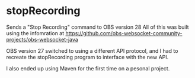 # stopRecording
Sends a "Stop Recording" command to OBS version 28
All of this was built using the infomration at https://github.com/obs-websocket-community-projects/obs-websocket-java

OBS version 27 switched to using a different API protocol, and I had to recreate the stopRecording program to interface with the new API.

I also ended up using Maven for the first time on a pesonal project.
